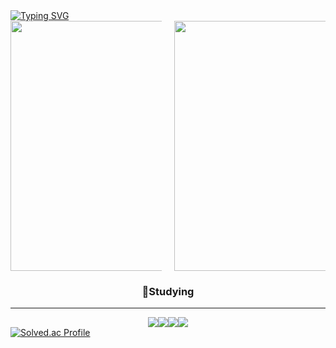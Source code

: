 <a href="https://git.io/typing-svg">
    <img src="https://readme-typing-svg.demolab.com/?lines=Studying+Coding+...!;Studying+Currently+...!" alt="Typing SVG" />
  </a>

<body>
  <div align="center" style="display:flex; justify-content: space-between; gap: 4%; flex-wrap: wrap;">
    <div style="flex:1; max-width: 48%;"><img width="400em" src="https://github-readme-stats.vercel.app/api?username=jeong8537&show_icons=true&theme=dark"></div>
    <div style="flex:1; max-width: 48%;"><img width="400em" src="https://github-readme-stats.vercel.app/api/top-langs/?username=jeong8537&layout=compact&theme=dark"></div>
  </div>  
  <div style="clear: both;"></div>
  <div>
    <h3 align="center">📖Studying</h3>
    <hr>
  </div>

  
  <div align="center">
      <img src="https://img.shields.io/badge/Git-F05032?style=for-the-badge&logo=Git&logoColor=white"><img src="https://img.shields.io/badge/GitHub-181717?style=for-the-badge&logo=GitHub&logoColor=white"><img src="https://img.shields.io/badge/Rust-000000?style=for-the-badge&logo=Rust&logoColor=white"><img src="https://img.shields.io/badge/Python-3776AB?style=for-the-badge&logo=Python&logoColor=white">
    </div>
</body>

<a href="https://solved.ac/loadman44/">
    <img src="http://mazassumnida.wtf/api/v2/generate_badge?boj=loadman44" alt="Solved.ac Profile" />
</a>
